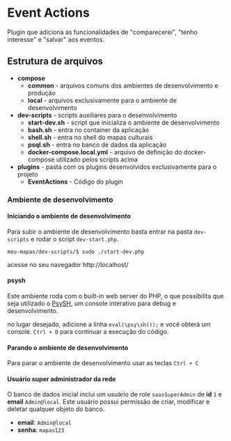 # Event Actions
Plugin que adiciona as funcionalidades de "comparecerei", "tenho interesse" e "salvar" aos eventos.

## Estrutura de arquivos
- **compose**
    - **common** - arquivos comuns dos ambientes de desenvolvimento e produção
    - **local** - arquivos exclusivamente para o ambiente de desenvolvimento
- **dev-scripts** - scripts auxiliares para o desenvolvimento
    - **start-dev.sh** - script que inicializa o ambiente de desenvolvimento
    - **bash.sh** - entra no container da aplicação
    - **shell.sh** - entra no shell do mapas culturais
    - **psql.sh** - entra no banco de dados da aplicação
    - **docker-compose.local.yml** - arquivo de definição do docker-compose utilizado pelos scripts acima
- **plugins** - pasta com os plugins desenvolvidos exclusivamente para o projeto
    - **EventActions** - Código do plugin

### Ambiente de desenvolvimento

#### Iniciando o ambiente de desenvolvimento
Para subir o ambiente de desenvolvimento basta entrar na pasta `dev-scripts` e rodar o script `dev-start.php`.

```
meu-mapas/dev-scripts/$ sudo ./start-dev.php
```

acesse no seu navegador http://localhost/

#### psysh
Este ambiente roda com o built-in web server do PHP, o que possibilita que seja utilizado o [PsySH](https://psysh.org/]), um console interativo para debug e desenvolvimento. 

no lugar desejado, adicione a linha `eval(\psy\sh());` e você obterá um console. `Ctrl + D` para continuar a execução do código.

#### Parando o ambiente de desenvolvimento
Para parar o ambiente de desenvolvimento usar as teclas `Ctrl + C`

#### Usuário super administrador da rede
O banco de dados inicial inclui um usuário de role `saasSuperAdmin` de **id** `1` e **email** `Admin@local`.
Este usuário possui permissão de criar, modificar e deletar qualquer objeto do banco.

- **email**: `Admin@local`
- **senha**: `mapas123`